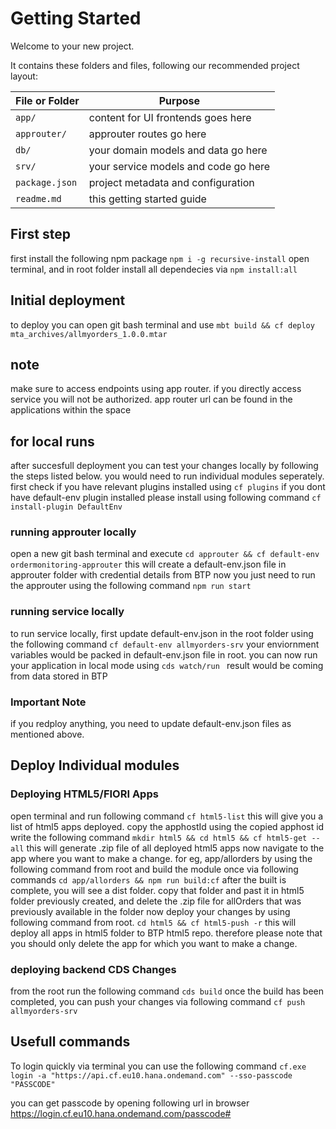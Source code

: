 # Getting Started

Welcome to your new project.

It contains these folders and files, following our recommended project layout:

File or Folder | Purpose
---------|----------
`app/` | content for UI frontends goes here
`approuter/` | approuter routes go here
`db/` | your domain models and data go here
`srv/` | your service models and code go here
`package.json` | project metadata and configuration
`readme.md` | this getting started guide

## First step
first install the following npm package
```npm i -g recursive-install```
open terminal, and in root folder install all dependecies via
```npm install:all ```

## Initial deployment
to deploy you can open git bash terminal and use 
``` mbt build && cf deploy mta_archives/allmyorders_1.0.0.mtar ```

## note
make sure to access endpoints using app router. if you directly access service you will not be authorized. app router url can be found in the applications within the space
## for local runs
after succesfull deployment you can test your changes locally by following the steps listed below.
you would need to run individual modules seperately.
first check if you have relevant plugins installed using
``` cf plugins ```
if you dont have default-env plugin installed
please install using following command
``` cf install-plugin DefaultEnv ```

### running approuter locally
open a new git bash terminal and execute
``` cd approuter && cf default-env ordermonitoring-approuter ```
this will create a default-env.json file in approuter folder with credential details from BTP
now you just need to run the approuter using the following command
``` npm run start ```
### running service locally
to run service locally, first update default-env.json in the root folder using the following command
``` cf default-env allmyorders-srv ```
your enviornment variables would be packed in default-env.json file in root.
you can now run your application in local mode using 
```cds watch/run ```
result would be coming from data stored in BTP

### Important Note
if you redploy anything, you need to update default-env.json files as mentioned above.

## Deploy Individual modules
### Deploying HTML5/FIORI Apps

open terminal and run following command
``` cf html5-list ```
this will give you a list of html5 apps deployed. copy the apphostId
using the copied apphost id write the following command
``` mkdir html5 && cd html5 && cf html5-get --all ```
this will generate .zip file of all deployed html5 apps
now navigate to the app where you want to make a change. for eg, app/allorders by using the following command from root and build the module once via following commands
``` cd app/allorders && npm run build:cf ```
after the built is complete, you will see a dist folder. copy that folder and past it in html5 folder previously created, and delete the .zip file for allOrders that was previously available in the folder
now deploy your changes by using following command from root.
``` cd html5 && cf html5-push -r ```
this will deploy all apps in html5 folder to BTP html5 repo. therefore please note that you should only delete the app for which you want to make a change.

### deploying backend CDS Changes
from the root run the following command
``` cds build ```
once the build has been completed, you can push your changes via following command
``` cf push allmyorders-srv ```

## Usefull commands
To login quickly via terminal you can use the following command
```cf.exe login -a "https://api.cf.eu10.hana.ondemand.com" --sso-passcode "PASSCODE" ```

you can get passcode by opening following url in browser
https://login.cf.eu10.hana.ondemand.com/passcode#



